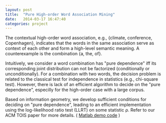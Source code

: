 ```yaml
---
layout: post
title:  "Pure High-order Word Association Mining"
date:   2014-03-17 16:47:40
categories: project
---
```

The contextual high-order word association, e.g., {climate, conference, Copenhagen}, 
indicates that the words in the same association serve as context of each other and form a high-level semantic meaning.
A counterexample is the combination {a, the, of}.

Intuitively, we consider a word combination has "pure dependence" iff its corresponding joint distribution can not be factorized (conditionally or unconditionally).
For a combination with two words, the decision problem is related to the classical test for independence in statistics (e.g., chi-square test).
However, there is lack of an efficient algorithm to decide on the "pure dependence", especilly for the high-order case
with a large corpus.

Based on information geometry, we develop sufficient conditions for deciding on "pure dependence", leading to an efficient implementation
using the log-likelihood ratio test (LLRT) on some statistic &rho;.
Refer to our ACM TOIS paper for more details. ( <a href="../../../../code/Demo_TOIS.zip" target="_blank">Matlab demo code</a> )

